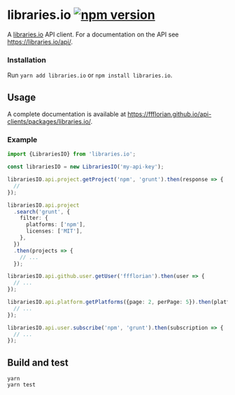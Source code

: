 # libraries.io [![npm version](https://img.shields.io/npm/v/libraries.io.svg)](https://www.npmjs.com/package/libraries.io)

A [libraries.io](https://libraries.io) API client. For a documentation on the API see https://libraries.io/api/.

### Installation

Run `yarn add libraries.io` or `npm install libraries.io`.

## Usage

A complete documentation is available at https://ffflorian.github.io/api-clients/packages/libraries.io/.

### Example

```ts
import {LibrariesIO} from 'libraries.io';

const librariesIO = new LibrariesIO('my-api-key');

librariesIO.api.project.getProject('npm', 'grunt').then(response => {
  //
});

librariesIO.api.project
  .search('grunt', {
    filter: {
      platforms: ['npm'],
      licenses: ['MIT'],
    },
  })
  .then(projects => {
    // ...
  });

librariesIO.api.github.user.getUser('ffflorian').then(user => {
  // ...
});

librariesIO.api.platform.getPlatforms({page: 2, perPage: 5}).then(platforms => {
  // ...
});

librariesIO.api.user.subscribe('npm', 'grunt').then(subscription => {
  // ...
});
```

## Build and test

```
yarn
yarn test
```
